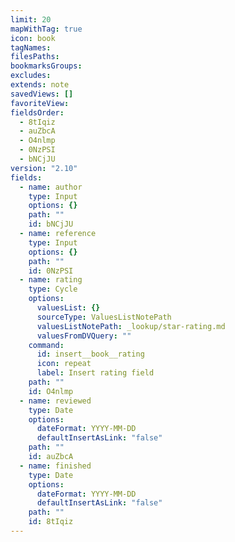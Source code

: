 ```yaml
---
limit: 20
mapWithTag: true
icon: book
tagNames: 
filesPaths: 
bookmarksGroups: 
excludes: 
extends: note
savedViews: []
favoriteView: 
fieldsOrder:
  - 8tIqiz
  - auZbcA
  - O4nlmp
  - 0NzPSI
  - bNCjJU
version: "2.10"
fields:
  - name: author
    type: Input
    options: {}
    path: ""
    id: bNCjJU
  - name: reference
    type: Input
    options: {}
    path: ""
    id: 0NzPSI
  - name: rating
    type: Cycle
    options:
      valuesList: {}
      sourceType: ValuesListNotePath
      valuesListNotePath: _lookup/star-rating.md
      valuesFromDVQuery: ""
    command:
      id: insert__book__rating
      icon: repeat
      label: Insert rating field
    path: ""
    id: O4nlmp
  - name: reviewed
    type: Date
    options:
      dateFormat: YYYY-MM-DD
      defaultInsertAsLink: "false"
    path: ""
    id: auZbcA
  - name: finished
    type: Date
    options:
      dateFormat: YYYY-MM-DD
      defaultInsertAsLink: "false"
    path: ""
    id: 8tIqiz
---
```

